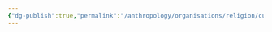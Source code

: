 ```yaml
---
{"dg-publish":true,"permalink":"/anthropology/organisations/religion/cults/the-children-of-blight/"}
---
```


